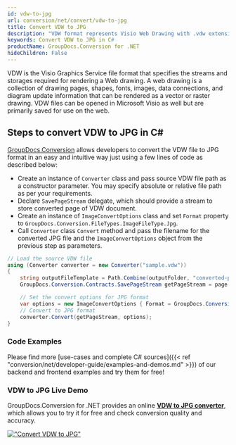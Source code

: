```yaml
---
id: vdw-to-jpg
url: conversion/net/convert/vdw-to-jpg
title: Convert VDW to JPG
description: "VDW format represents Visio Web Drawing with .vdw extension. Learn how to convert VDW to JPG file programmatically in C# language using GroupDocs.Conversion for .NET library."
keywords: Convert VDW to JPG in C#
productName: GroupDocs.Conversion for .NET
hideChildren: False
---
```


VDW is the Visio Graphics Service file format that specifies the streams and storages required for rendering a Web drawing. A web drawing is a collection of drawing pages, shapes, fonts, images, data connections, and diagram update information that can be rendered as a vector or raster drawing. VDW files can be opened in Microsoft Visio as well but are primarily saved for use on the web.

## Steps to convert VDW to JPG in C#

[GroupDocs.Conversion](https://products.groupdocs.com/conversion/net) allows developers to convert the VDW file to JPG format in an easy and intuitive way just using a few lines of code as described below:

* Create an instance of `Converter` class and pass source VDW file path as a constructor parameter. You may specify absolute or relative file path as per your requirements. 
* Declare `SavePageStream` delegate, which should provide a stream to store converted page of VDW document.
* Create an instance of `ImageConvertOptions` class and set `Format` property to `GroupDocs.Conversion.FileTypes.ImageFileType.Jpg`.
* Call `Converter` class `Convert` method and pass the filename for the converted JPG file and the `ImageConvertOptions` object from the previous step as parameters.

```csharp
// Load the source VDW file
using (Converter converter = new Converter("sample.vdw"))
{
    string outputFileTemplate = Path.Combine(outputFolder, "converted-page-{0}.jpg");
    GroupDocs.Conversion.Contracts.SavePageStream getPageStream = page => new FileStream(string.Format(outputFileTemplate, page), FileMode.Create);

    // Set the convert options for JPG format
    var options = new ImageConvertOptions { Format = GroupDocs.Conversion.FileTypes.ImageFileType.Jpg };   
    // Convert to JPG format
    converter.Convert(getPageStream, options);
}
```

### Code Examples

Please find more [use-cases and complete C# sources]({{< ref "conversion/net/developer-guide/examples-and-demos.md" >}}) of our backend and frontend examples and try them for free!

### VDW to JPG Live Demo

GroupDocs.Conversion for .NET provides an online [**VDW to JPG converter**](https://products.groupdocs.app/conversion/vdw-to-jpg), which allows you to try it for free and check conversion quality and accuracy.

[!["Convert VDW to JPG"](conversion/net/images/convert-to-jpg/convert-vdw-to-jpg.png)](https://products.groupdocs.app/conversion/vdw-to-jpg)